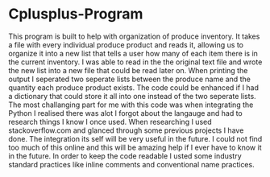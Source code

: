 # Cplusplus-Program
This program is built to help with organization of produce inventory. It takes a file with every individual produce product and reads it, allowing us to organize it into a new list that tells a user how many of each item there is in the current inventory. I was able to read in the the original text file and wrote the new list into a new file that could be read later on. When printing the output I seperated two seperate lists between the produce name and the quantity each produce product exists. The code could be enhanced if I had a dictionary that could store it all into one instead of the two seperate lists. The most challanging part for me with this code was when integrating the Python I realised there was alot I forgot about the langauge and had to research things I know I once used. When researching I used stackoverflow.com and glanced through some previous projects I have done. The integration its self will be very useful in the future. I could not find too much of this online and this will be amazing help if I ever have to know it in the future. In order to keep the code readable I usted some industry standard practices like inline comments and conventional name practices.
